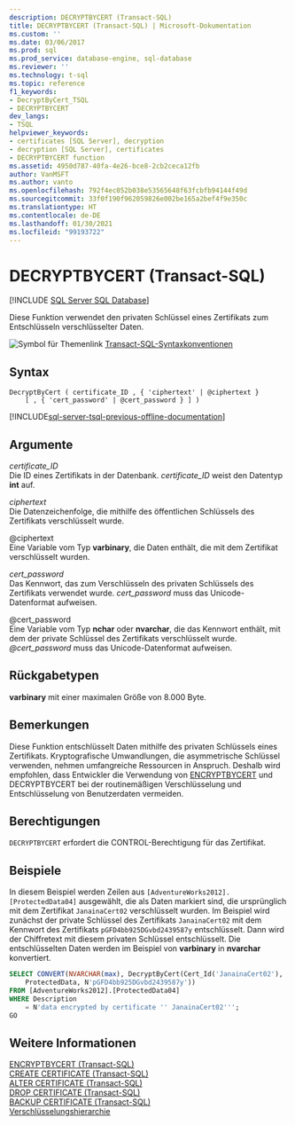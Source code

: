 ```yaml
---
description: DECRYPTBYCERT (Transact-SQL)
title: DECRYPTBYCERT (Transact-SQL) | Microsoft-Dokumentation
ms.custom: ''
ms.date: 03/06/2017
ms.prod: sql
ms.prod_service: database-engine, sql-database
ms.reviewer: ''
ms.technology: t-sql
ms.topic: reference
f1_keywords:
- DecryptByCert_TSQL
- DECRYPTBYCERT
dev_langs:
- TSQL
helpviewer_keywords:
- certificates [SQL Server], decryption
- decryption [SQL Server], certificates
- DECRYPTBYCERT function
ms.assetid: 4950d787-40fa-4e26-bce8-2cb2ceca12fb
author: VanMSFT
ms.author: vanto
ms.openlocfilehash: 792f4ec052b038e53565648f63fcbfb94144f49d
ms.sourcegitcommit: 33f0f190f962059826e002be165a2bef4f9e350c
ms.translationtype: HT
ms.contentlocale: de-DE
ms.lasthandoff: 01/30/2021
ms.locfileid: "99193722"
---
```

# <a name="decryptbycert-transact-sql"></a>DECRYPTBYCERT (Transact-SQL)
[!INCLUDE [SQL Server SQL Database](../../includes/applies-to-version/sql-asdb.md)]

Diese Funktion verwendet den privaten Schlüssel eines Zertifikats zum Entschlüsseln verschlüsselter Daten.  
  
 ![Symbol für Themenlink](../../database-engine/configure-windows/media/topic-link.gif "Symbol für Themenlink") [Transact-SQL-Syntaxkonventionen](../../t-sql/language-elements/transact-sql-syntax-conventions-transact-sql.md)  
  
## <a name="syntax"></a>Syntax  
  
```syntaxsql
DecryptByCert ( certificate_ID , { 'ciphertext' | @ciphertext }   
    [ , { 'cert_password' | @cert_password } ] )  
```  
  
[!INCLUDE[sql-server-tsql-previous-offline-documentation](../../includes/sql-server-tsql-previous-offline-documentation.md)]

## <a name="arguments"></a>Argumente
 *certificate_ID*  
Die ID eines Zertifikats in der Datenbank. *certificate_ID* weist den Datentyp **int** auf.  
  
 *ciphertext*  
Die Datenzeichenfolge, die mithilfe des öffentlichen Schlüssels des Zertifikats verschlüsselt wurde.  
  
 @ciphertext  
Eine Variable vom Typ **varbinary**, die Daten enthält, die mit dem Zertifikat verschlüsselt wurden.  
  
 *cert_password*  
Das Kennwort, das zum Verschlüsseln des privaten Schlüssels des Zertifikats verwendet wurde. *cert_password* muss das Unicode-Datenformat aufweisen.  
  
 @cert_password  
Eine Variable vom Typ **nchar** oder **nvarchar**, die das Kennwort enthält, mit dem der private Schlüssel des Zertifikats verschlüsselt wurde. *\@cert_password* muss das Unicode-Datenformat aufweisen.  

## <a name="return-types"></a>Rückgabetypen  
**varbinary** mit einer maximalen Größe von 8.000 Byte.  
  
## <a name="remarks"></a>Bemerkungen  
Diese Funktion entschlüsselt Daten mithilfe des privaten Schlüssels eines Zertifikats. Kryptografische Umwandlungen, die asymmetrische Schlüssel verwenden, nehmen umfangreiche Ressourcen in Anspruch. Deshalb wird empfohlen, dass Entwickler die Verwendung von [ENCRYPTBYCERT](./encryptbycert-transact-sql.md) und DECRYPTBYCERT bei der routinemäßigen Verschlüsselung und Entschlüsselung von Benutzerdaten vermeiden.  

## <a name="permissions"></a>Berechtigungen  
`DECRYPTBYCERT` erfordert die CONTROL-Berechtigung für das Zertifikat.  
  
## <a name="examples"></a>Beispiele  
In diesem Beispiel werden Zeilen aus `[AdventureWorks2012].[ProtectedData04]` ausgewählt, die als Daten markiert sind, die ursprünglich mit dem Zertifikat `JanainaCert02` verschlüsselt wurden. Im Beispiel wird zunächst der private Schlüssel des Zertifikats `JanainaCert02` mit dem Kennwort des Zertifikats `pGFD4bb925DGvbd2439587y` entschlüsselt. Dann wird der Chiffretext mit diesem privaten Schlüssel entschlüsselt. Die entschlüsselten Daten werden im Beispiel von **varbinary** in **nvarchar** konvertiert.  

```sql  
SELECT CONVERT(NVARCHAR(max), DecryptByCert(Cert_Id('JanainaCert02'),  
    ProtectedData, N'pGFD4bb925DGvbd2439587y'))  
FROM [AdventureWorks2012].[ProtectedData04]   
WHERE Description   
    = N'data encrypted by certificate '' JanainaCert02''';  
GO  
```  
  
## <a name="see-also"></a>Weitere Informationen  
 [ENCRYPTBYCERT &#40;Transact-SQL&#41;](../../t-sql/functions/encryptbycert-transact-sql.md)   
 [CREATE CERTIFICATE &#40;Transact-SQL&#41;](../../t-sql/statements/create-certificate-transact-sql.md)   
 [ALTER CERTIFICATE &#40;Transact-SQL&#41;](../../t-sql/statements/alter-certificate-transact-sql.md)   
 [DROP CERTIFICATE &#40;Transact-SQL&#41;](../../t-sql/statements/drop-certificate-transact-sql.md)   
 [BACKUP CERTIFICATE &#40;Transact-SQL&#41;](../../t-sql/statements/backup-certificate-transact-sql.md)   
 [Verschlüsselungshierarchie](../../relational-databases/security/encryption/encryption-hierarchy.md)  
  
  
